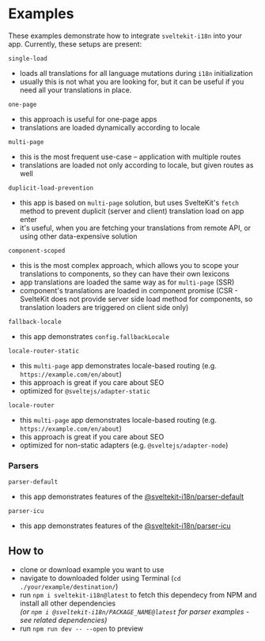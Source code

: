 # Examples

These examples demonstrate how to integrate `sveltekit-i18n` into your app. Currently, these setups are present:

`single-load`
- loads all translations for all language mutations during `i18n` initialization
- usually this is not what you are looking for, but it can be useful if you need all your translations in place.

`one-page`
- this approach is useful for one-page apps
- translations are loaded dynamically according to locale

`multi-page`
- this is the most frequent use-case – application with multiple routes
- translations are loaded not only according to locale, but given routes as well

`duplicit-load-prevention`
- this app is based on `multi-page` solution, but uses SvelteKit's `fetch` method to prevent duplicit (server and client) translation load on app enter
- it's useful, when you are fetching your translations from remote API, or using other data-expensive solution

`component-scoped`
- this is the most complex approach, which allows you to scope your translations to components, so they can have their own lexicons
- app translations are loaded the same way as for `multi-page` (SSR)
- component's translations are loaded in component promise (CSR - SvelteKit does not provide server side load method for components, so translation loaders are triggered on client side only)

`fallback-locale`
- this app demonstrates `config.fallbackLocale`

`locale-router-static`
- this `multi-page` app demonstrates locale-based routing (e.g. `https://example.com/en/about`)
- this approach is great if you care about SEO
- optimized for `@sveltejs/adapter-static`

`locale-router`
- this `multi-page` app demonstrates locale-based routing (e.g. `https://example.com/en/about`)
- this approach is great if you care about SEO
- optimized for non-static adapters (e.g. `@sveltejs/adapter-node`)

### Parsers
`parser-default`
- this app demonstrates features of the [@sveltekit-i18n/parser-default](https://github.com/sveltekit-i18n/parsers/blob/master/parser-default)

`parser-icu`
- this app demonstrates features of the [@sveltekit-i18n/parser-icu](https://github.com/sveltekit-i18n/parsers/blob/master/parser-icu)

## How to

- clone or download example you want to use
- navigate to downloaded folder using Terminal (`cd ./your/example/destination/`)
- run `npm i sveltekit-i18n@latest` to fetch this dependecy from NPM and install all other dependencies\
_(or `npm i @sveltekit-i18n/PACKAGE_NAME@latest` for parser examples - see related dependencies)_
- run `npm run dev -- --open` to preview
